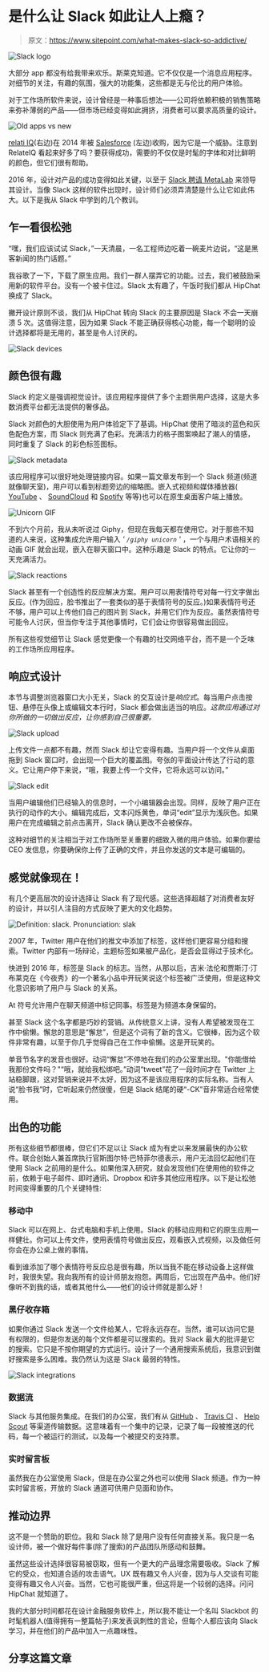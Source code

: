 # 是什么让 Slack 如此让人上瘾？

> 原文：<https://www.sitepoint.com/what-makes-slack-so-addictive/>

![Slack logo](img/f6e5c274cd6c35e30535f8a3971116d3.png)

大部分 app 都没有给我带来欢乐。斯莱克知道。它不仅仅是一个消息应用程序。对细节的关注，有趣的氛围，强大的功能集，这些都是无与伦比的用户体验。

对于工作场所软件来说，设计曾经是一种事后想法——公司将依赖积极的销售策略来弥补薄弱的产品——但市场已经变得如此拥挤，消费者可以要求高质量的设计。

![Old apps vs new](img/890584035e0d6397b6fc7e2acd36998d.png)

[relati IQ](https://www.salesforceiq.com/)(右边)在 2014 年被 [Salesforce](http://www.salesforce.com/) (左边)收购，因为它是一个威胁。注意到 RelateIQ 看起来好多了吗？要获得成功，需要的不仅仅是时髦的字体和对比鲜明的颜色，但它们很有帮助。

2016 年，设计对产品的成功变得如此关键，以至于 [Slack 聘请 MetaLab](http://metalab.co/projects/slack/) 来领导其设计。当像 Slack 这样的软件出现时，设计师们必须弄清楚是什么让它如此伟大。以下是我从 Slack 中学到的几个教训。

## 乍一看很松弛

“嘿，我们应该试试 Slack，”一天清晨，一名工程师边吃着一碗麦片边说，“这是黑客新闻的热门话题。”

我谷歌了一下，下载了原生应用。我们一群人摆弄它的功能。过去，我们被鼓励采用新的软件平台。没有一个被卡住过。Slack 太有趣了，午饭时我们都从 HipChat 换成了 Slack。

撇开设计原则不谈，我们从 HipChat 转向 Slack 的主要原因是 Slack 不会一天崩溃 5 次。这值得注意，因为如果 Slack 不能正确获得核心功能，每一个聪明的设计选择都将是无用的，甚至是令人讨厌的。

![Slack devices ](img/9c1fdaf9327783a56a7b42276fad7c30.png)

## 颜色很有趣

Slack 的定义是强调视觉设计。该应用程序提供了多个主题供用户选择，这是大多数消费平台都无法提供的奢侈品。

Slack 对颜色的大胆使用为用户体验定下了基调。HipChat 使用了暗淡的蓝色和灰色配色方案，而 Slack 则充满了色彩。充满活力的格子图案唤起了潮人的情感，同时重复了 Slack 的彩色标签图标。

![Slack metadata](img/0be17a511c5c6348973939079fe9c969.png)

该应用程序可以很好地处理链接内容。如果一篇文章发布到一个 Slack 频道(频道就像聊天室)，用户可以看到标题旁边的缩略图。嵌入式视频和媒体播放器( [YouTube](https://www.youtube.com) 、 [SoundCloud](https://soundcloud.com) 和 [Spotify](https://spotify.com) 等等)也可以在原生桌面客户端上播放。

![Unicorn GIF](img/b07baaff96e65b27aa435ab09a7d11e1.png)

不到六个月前，我从未听说过 Giphy，但现在我每天都在使用它。对于那些不知道的人来说，这种集成允许用户输入 *' `/giphy unicorn` '* ，一个与用户术语相关的动画 GIF 就会出现，嵌入在聊天窗口中。这种乐趣是 Slack 的特点。它让你的一天充满活力。

![Slack reactions](img/d23a8327c2514661d9844dacfe0f84d9.png)

Slack 甚至有一个创造性的反应解决方案。用户可以用表情符号对每一行文字做出反应。(作为回应，脸书推出了一套类似的基于表情符号的反应。)如果表情符号还不够，用户可以上传他们自己的图片到 Slack，并用它们作为反应。虽然表情符号可能令人讨厌，但当你专注于其他事情时，它们会让你很容易做出回应。

所有这些视觉细节让 Slack 感觉更像一个有趣的社交网络平台，而不是一个乏味的工作场所应用程序。

## 响应式设计

本节与调整浏览器窗口大小无关，Slack 的交互设计是*响应式*。每当用户点击按钮、悬停在头像上或编辑文本行时，Slack 都会做出适当的响应。*这款应用通过对你所做的一切做出反应，让你感到自己很重要。*

![Slack upload](img/fac973cb1b40e2447a737744ebbf265c.png)

上传文件一点都不有趣，然而 Slack 却让它变得有趣。当用户将一个文件从桌面拖到 Slack 窗口时，会出现一个巨大的覆盖图。夸张的平面设计传达了行动的意义。它让用户停下来说，“哦，我要上传一个文件，它将永远可以访问。”

![Slack edit](img/140d099a9e5b383e4da89efd73ff50c6.png)

当用户编辑他们已经输入的信息时，一个小编辑器会出现。同样，反映了用户正在执行的动作的大小。编辑完成后，文本闪烁黄色，单词“edit”显示为浅灰色。如果用户在完成编辑之前点击离开，Slack 确认更改不会被保存。

这种对细节的关注相当于对工作场所至关重要的细致入微的用户体验。如果你要给 CEO 发信息，你要确保你上传了正确的文件，并且你发送的文本是可编辑的。

## 感觉就像现在！

有几个更高层次的设计选择让 Slack 有了现代感。这些选择超越了对消费者友好的设计，并以引人注目的方式反映了更大的文化趋势。

![Definition: slack. Pronunciation: slak](img/bbf2aaee6c4eff2f04882d312d27cae1.png)

2007 年，Twitter 用户在他们的推文中添加了标签，这样他们更容易分组和搜索。Twitter 内部有一场辩论，主题标签如果被产品化，是否会显得过于技术化。

快进到 2016 年，标签是 Slack 的标志。当然，从那以后，吉米·法伦和贾斯汀·汀布莱克在《今夜秀》的一个著名小品中开玩笑说这个标签被广泛使用，但是这种文化意识影响了用户与 Slack 的关系。

At 符号允许用户在聊天频道中标记同事。标签是为频道本身保留的。

甚至 Slack 这个名字都是巧妙的营销。从传统意义上讲，没有人希望被发现在工作中偷懒。懈怠的意思是“懈怠”，但是这个词有了新的含义。它很棒，因为这个软件非常有趣，以至于你几乎觉得自己在工作中偷懒。这是开玩笑的。

单音节名字的发音也很好。动词“懈怠”不停地在我们的办公室里出现。"你能借给我那份文件吗？"“哦，就给我松绑吧。”动词“tweet”花了一段时间才在 Twitter 上站稳脚跟，这对营销来说并不太好，因为这不是该应用程序的实际名称。当有人说“脸书我”时，它听起来仍然很傻，但是 Slack 结尾的硬“-CK”音非常适合经常使用。

## 出色的功能

所有这些细节都很棒，但它们不足以让 Slack 成为有史以来发展最快的办公软件。联合创始人兼首席执行官斯图尔特·巴特菲尔德表示，用户无法回忆起他们在使用 Slack 之前用的是什么。如果他深入研究，就会发现他们在使用他的软件之前，依赖于电子邮件、即时通讯、Dropbox 和许多其他应用程序。以下是让松弛时间变得重要的几个关键特性:

### 移动中

Slack 可以在网上、台式电脑和手机上使用。Slack 的移动应用和它的原生应用一样健壮。你可以上传文件，使用表情符号做出反应，观看嵌入式视频，以及做任何你会在办公桌上做的事情。

看到谁添加了哪个表情符号反应总是很有趣，所以当我不能在移动设备上这样做时，我很失望。我向我所有的设计师朋友抱怨。两周后，它出现在产品中。他们好像听不到我的话，或者其他什么——他们的设计师就是那么好！

### 黑仔收存箱

如果你通过 Slack 发送一个文件给某人，它将永远存在。当然，谁可以访问它是有权限的，但是你发送的每个文件都是可以搜索的。我对 Slack 最大的批评是它的搜索。它只是不按你期望的方式运行。设计了一个通用搜索系统后，我意识到做好搜索是多么困难。我仍然认为这是 Slack 最弱的特性。

![Slack integrations](img/c6a81010f01625069b382466fd37de75.png)

### 数据流

Slack 与其他服务集成。在我们的办公室，我们有从 [GitHub](https://github.com) 、 [Travis CI](https://travis-ci.org/) 、 [Help Scout](http://www.helpscout.net/) 等渠道传输数据。这意味着有一个集中的记录，记录了每一段被推送的代码，每一个被运行的测试，以及每一个被提交的支持票。

### 实时留言板

虽然我在办公室使用 Slack，但是在办公室之外也可以使用 Slack 频道。作为一种实时留言板，开放的 Slack 通道可供用户见面和协作。

## 推动边界

这不是一个赞助的职位。我和 Slack 除了是用户没有任何直接关系。我只是一名设计师，被一个做好每件事(除了搜索)的产品团队所感动和鼓舞。

虽然这些设计选择很容易被窃取，但有一个更大的产品理念需要吸收。Slack 了解它的受众，也知道合适的攻击语气。UX 既有趣又令人兴奋，因为与人交谈有可能变得有趣又令人兴奋。当然，它也可能很严重，但这将是一个较弱的选择。问问 HipChat 就知道了。

我的大部分时间都花在设计金融服务软件上，所以我不能让一个名叫 Slackbot 的时髦机器人(值得拥有一整篇帖子)来发表讽刺性的言论，但每个人都应该向 Slack 学习，并在他们的产品中加入一点趣味性。

## 分享这篇文章